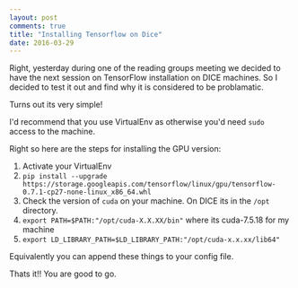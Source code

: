 ```yaml
---
layout: post
comments: true
title: "Installing Tensorflow on Dice"
date: 2016-03-29
---
```


Right, yesterday during one of the reading groups meeting we decided to have the next session on TensorFlow installation on DICE machines.
So I decided to test it out and find why it is considered to be problamatic. 

Turns out its very simple!

I'd recommend that you use VirtualEnv as otherwise you'd need `sudo` access to the machine.

Right so here are the steps for installing the GPU version:

1. Activate your VirtualEnv
2. `pip install --upgrade https://storage.googleapis.com/tensorflow/linux/gpu/tensorflow-0.7.1-cp27-none-linux_x86_64.whl`
3. Check the version of `cuda` on your machine. On DICE its in the `/opt` directory.
4. `export PATH=$PATH:"/opt/cuda-X.X.XX/bin"` where its cuda-7.5.18 for my machine
5. `export LD_LIBRARY_PATH=$LD_LIBRARY_PATH:"/opt/cuda-x.x.xx/lib64"`

Equivalently you can append these things to your config file.

Thats it!! You are good to go.

